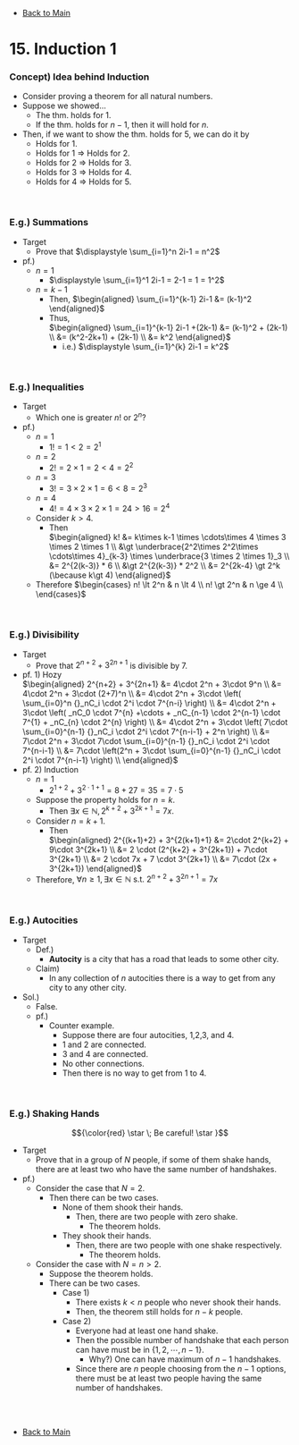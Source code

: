 - [Back to Main](../main.md)

# 15. Induction 1
### Concept) Idea behind Induction
- Consider proving a theorem for all natural numbers.
- Suppose we showed...
  - The thm. holds for 1.
  - If the thm. holds for $`n-1`$, then it will hold for $`n`$.
- Then, if we want to show the thm. holds for 5, we can do it by
  - Holds for 1.
  - Holds for 1 $`\Rightarrow`$ Holds for 2.
  - Holds for 2 $`\Rightarrow`$ Holds for 3.
  - Holds for 3 $`\Rightarrow`$ Holds for 4.
  - Holds for 4 $`\Rightarrow`$ Holds for 5.

<br>

### E.g.) Summations
- Target
  - Prove that $`\displaystyle \sum_{i=1}^n 2i-1 = n^2`$
- pf.)
  - $`n=1`$
    - $`\displaystyle \sum_{i=1}^1 2i-1 = 2-1 = 1 = 1^2`$
  - $`n=k-1`$
    - Then, $`\begin{aligned}
        \sum_{i=1}^{k-1} 2i-1 &= (k-1)^2
    \end{aligned}`$
    - Thus,    
      $`\begin{aligned}
        \sum_{i=1}^{k-1} 2i-1 +(2k-1) &= (k-1)^2 + (2k-1) \\
        &= (k^2-2k+1) + (2k-1) \\
        &= k^2
      \end{aligned}`$
      - i.e.) $`\displaystyle \sum_{i=1}^{k} 2i-1 = k^2`$

<br>

### E.g.) Inequalities
- Target
  - Which one is greater $`n! \textrm{ or } 2^n`$?
- pf.)
  - $`n=1`$
    - $`1! = 1 \lt 2 = 2^1`$
  - $`n=2`$
    - $`2! = 2\times 1 = 2 \lt 4 = 2^2`$
  - $`n=3`$
    - $`3! = 3\times 2\times 1 = 6 \lt 8 = 2^3`$
  - $`n=4`$
    - $`4! = 4\times 3\times 2\times 1 = 24 \gt 16 = 2^4`$
  - Consider $`k \gt 4`$.
    - Then   
      $`\begin{aligned}
        k! &= k\times k-1 \times \cdots\times 4  \times 3 \times 2 \times 1 \\
        &\gt \underbrace{2^2\times 2^2\times \cdots\times 4}_{k-3} \times \underbrace{3  \times 2 \times 1}_3 \\
        &= 2^{2(k-3)} * 6 \\
        &\gt 2^{2(k-3)} * 2^2 \\
        &= 2^{2k-4} \gt 2^k (\because k\gt 4)
      \end{aligned}`$
  - Therefore
    $`\begin{cases}
        n! \lt 2^n & n \lt 4 \\
        n! \gt 2^n & n \ge 4 \\
    \end{cases}`$

<br>

### E.g.) Divisibility
- Target
  - Prove that $`2^{n+2} + 3^{2n+1}`$ is divisible by $`7`$.
- pf. 1) Hozy   
  $`\begin{aligned}
    2^{n+2} + 3^{2n+1} &= 4\cdot 2^n + 3\cdot 9^n \\
    &= 4\cdot 2^n + 3\cdot (2+7)^n \\
    &= 4\cdot 2^n + 3\cdot \left( \sum_{i=0}^n {}_nC_i \cdot 2^i \cdot 7^{n-i} \right) \\
    &= 4\cdot 2^n + 3\cdot \left( _nC_0 \cdot 7^{n} +\cdots + _nC_{n-1} \cdot 2^{n-1} \cdot 7^{1} + _nC_{n} \cdot 2^{n} \right) \\
    &= 4\cdot 2^n + 3\cdot \left( 7\cdot \sum_{i=0}^{n-1}  {}_nC_i  \cdot 2^i  \cdot 7^{n-i-1} + 2^n \right) \\
    &= 7\cdot 2^n + 3\cdot 7\cdot \sum_{i=0}^{n-1}  {}_nC_i  \cdot 2^i  \cdot 7^{n-i-1} \\
    &= 7\cdot \left(2^n + 3\cdot \sum_{i=0}^{n-1}  {}_nC_i  \cdot 2^i  \cdot 7^{n-i-1} \right) \\
  \end{aligned}`$
- pf. 2) Induction
  - $`n=1`$
    - $`2^{1+2} + 3^{2\cdot 1+1} = 8 + 27 = 35 = 7 \cdot 5`$
  - Suppose the property holds for $`n=k`$.
    - Then $`\exists x\in \mathbb{N}, 2^{k+2} + 3^{2k+1} = 7x`$.
  - Consider $`n=k+1`$.
    - Then    
      $`\begin{aligned}
          2^{(k+1)+2} + 3^{2(k+1)+1} &= 2\cdot 2^{k+2} + 9\cdot 3^{2k+1} \\
          &= 2 \cdot (2^{k+2} + 3^{2k+1}) + 7\cdot 3^{2k+1} \\
          &= 2 \cdot 7x + 7 \cdot 3^{2k+1} \\
          &= 7\cdot (2x + 3^{2k+1})
      \end{aligned}`$
  - Therefore, $`\forall n \ge 1, \exists x\in \mathbb{N} \textrm{ s.t. } 2^{n+2} + 3^{2n+1} = 7x`$

<br>

### E.g.) Autocities
- Target
  - Def.)
    - **Autocity** is a city that has a road that leads to some other city.
  - Claim)
    - In any collection of $`n`$ autocities there is a way to get from any city to any other city.
- Sol.)
  - False.
  - pf.)
    - Counter example.
      - Suppose there are four autocities, 1,2,3, and 4.
      - 1 and 2 are connected.
      - 3 and 4 are connected.
      - No other connections.
      - Then there is no way to get from 1 to 4.

<br>

### E.g.) Shaking Hands 
$${\color{red} \star \; Be careful! \star }$$
- Target
  - Prove that in a group of $`N`$ people, if some of them shake hands, there are at least two who have the same number of handshakes.
- pf.)
  - Consider the case that $`N=2`$.
    - Then there can be two cases.
      - None of them shook their hands.
        - Then, there are two people with zero shake.
          - The theorem holds.
      - They shook their hands.
        - Then, there are two people with one shake respectively.
          - The theorem holds.
  - Consider the case with $`N=n \gt 2`$.
    - Suppose the theorem holds.
    - There can be two cases.
      - Case 1)
        - There exists $`k \lt n`$ people who never shook their hands.
        - Then, the theorem still holds for $`n-k`$ people.
      - Case 2)
        - Everyone had at least one hand shake.
        - Then the possible number of handshake that each person can have must be in $`\{1,2,\cdots, n-1\}`$.
          - Why?) One can have maximum of $`n-1`$ handshakes.
        - Since there are $`n`$ people choosing from the $`n-1`$ options, there must be at least two people having the same number of handshakes.

<br><br>

- [Back to Main](../main.md)